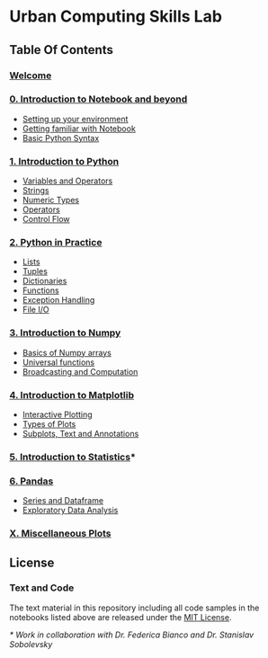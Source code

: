 # Urban Computing Skills Lab

## Table Of Contents

### [Welcome](https://github.com/Mohitsharma44/ucsl17/blob/master/notebooks/00-00%20Welcome.ipynb)

### [0. Introduction to Notebook and beyond](https://github.com/Mohitsharma44/ucsl17/blob/master/notebooks/00-02%20Introduction%20to%20Notebook%20and%20beyond.ipynb)
- [Setting up your environment]()
- [Getting familiar with Notebook]()
- [Basic Python Syntax]()

### [1. Introduction to Python](https://github.com/Mohitsharma44/ucsl17/blob/master/notebooks/01-00%20Introduction%20to%20Python.ipynb)
- [Variables and Operators](https://github.com/Mohitsharma44/ucsl17/blob/master/notebooks/01-01%20Variables.ipynb)
- [Strings](https://github.com/Mohitsharma44/ucsl17/blob/master/notebooks/01-02%20Strings.ipynb)
- [Numeric Types](https://github.com/Mohitsharma44/ucsl17/blob/master/notebooks/01-03%20Numeric%20Types.ipynb)
- [Operators](https://github.com/Mohitsharma44/ucsl17/blob/master/notebooks/01-04%20Operators.ipynb)
- [Control Flow](https://github.com/Mohitsharma44/ucsl17/blob/master/notebooks/01-05%20Control%20Flow.ipynb)

### [2. Python in Practice](https://github.com/Mohitsharma44/ucsl17/blob/master/notebooks/02-00%20Python%20in%20Practice.ipynb)
- [Lists](https://github.com/Mohitsharma44/ucsl17/blob/master/notebooks/02-01%20Lists.ipynb)
- [Tuples](https://github.com/Mohitsharma44/ucsl17/blob/master/notebooks/02-02%20Tuples.ipynb)
- [Dictionaries](https://github.com/Mohitsharma44/ucsl17/blob/master/notebooks/02-03%20Dictionaries.ipynb)
- [Functions](https://github.com/Mohitsharma44/ucsl17/blob/master/notebooks/02-04%20Functions.ipynb)
- [Exception Handling](https://github.com/Mohitsharma44/ucsl17/blob/master/notebooks/02-04%20Functions.ipynb)
- [File I/O](https://github.com/Mohitsharma44/ucsl17/blob/master/notebooks/02-06%20File%20IO.ipynb)

### [3. Introduction to Numpy](https://github.com/Mohitsharma44/ucsl17/blob/master/notebooks/03-00%20Introduction%20to%20Numpy.ipynb)
- [Basics of Numpy arrays](https://github.com/Mohitsharma44/ucsl17/blob/master/notebooks/03-01%20Numpy%20Array%20Basics.ipynb)
- [Universal functions](https://github.com/Mohitsharma44/ucsl17/blob/master/notebooks/03-02%20Ufuncs.ipynb)
- [Broadcasting and Computation](https://github.com/Mohitsharma44/ucsl17/blob/master/notebooks/03-03%20Broadcasting%20and%20computation.ipynb)

### [4. Introduction to Matplotlib](https://github.com/Mohitsharma44/ucsl17/blob/master/notebooks/04-00%20Introduction%20to%20Matplotlib.ipynb)
- [Interactive Plotting](https://github.com/Mohitsharma44/ucsl17/blob/master/notebooks/04-01%20Interactive%20Plotting%20with%20Matplotlib.ipynb)
- [Types of Plots](https://github.com/Mohitsharma44/ucsl17/blob/master/notebooks/04-02%20Various%20types%20of%20plots.ipynb)
- [Subplots, Text and Annotations](https://github.com/Mohitsharma44/ucsl17/blob/master/notebooks/04-03%20Subplots%20text%20and%20annotations.ipynb)

### [5. Introduction to Statistics](https://github.com/Mohitsharma44/ucsl17/tree/master/notebooks/05-00%20Statistics)*

### [6. Pandas](https://github.com/Mohitsharma44/ucsl17/blob/master/notebooks/05-00%20Intro%20to%20Pandas.ipynb)
- [Series and Dataframe](https://github.com/Mohitsharma44/ucsl17/blob/master/notebooks/05-01%20Series%20and%20Dataframe.ipynb)
- [Exploratory Data Analysis](https://github.com/Mohitsharma44/ucsl17/blob/master/notebooks/05-02%20Exploratory%20Data%20Analysis%20using%20Pandas.ipynb)

### [X. Miscellaneous Plots](https://github.com/Mohitsharma44/ucsl17/blob/master/notebooks/XX%20Miscellaneous%20plots.ipynb)

## License
### Text and Code
The text material in this repository including all code samples in the notebooks
listed above are released under the [MIT License](https://github.com/Mohitsharma44/ucsl17/blob/master/LICENSE).

_* Work in collaboration with Dr. Federica Bianco and Dr. Stanislav Sobolevsky_
